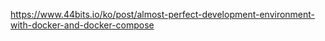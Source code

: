 https://www.44bits.io/ko/post/almost-perfect-development-environment-with-docker-and-docker-compose
